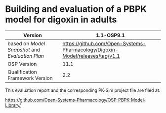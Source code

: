 # Building and evaluation of a PBPK model for digoxin in adults





| Version                                         | 1.1-OSP9.1                                                   |
| ----------------------------------------------- | ------------------------------------------------------------ |
| based on *Model Snapshot* and *Evaluation Plan* | https://github.com/Open-Systems-Pharmacology/Digoxin-Model/releases/tag/v1.1 |
| OSP Version                                     | 11.1                                                         |
| Qualification Framework Version                 | 2.2                                                          |





This evaluation report and the corresponding PK-Sim project file are filed at:

https://github.com/Open-Systems-Pharmacology/OSP-PBPK-Model-Library/
